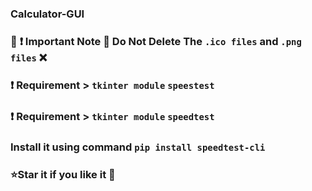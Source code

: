 ### Calculator-GUI

### :bookmark: :heavy_exclamation_mark: Important Note :no_entry_sign: Do Not Delete The `.ico files` and `.png files` :x:


### :heavy_exclamation_mark: Requirement > `tkinter module` `speestest`

### :heavy_exclamation_mark: Requirement > `tkinter module` `speedtest`

### Install it using command `pip install speedtest-cli`

### :star:Star it if you like it :gift:
